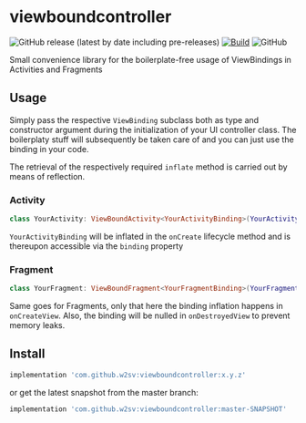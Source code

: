 # __viewboundcontroller__

![GitHub release (latest by date including pre-releases)](https://img.shields.io/github/v/release/w2sv/viewboundcontroller?include_prereleases)
[![Build](https://github.com/w2sv/viewboundcontroller/actions/workflows/workflow.yaml/badge.svg)](https://github.com/w2sv/viewboundcontroller/actions/workflows/workflow.yaml)
![GitHub](https://img.shields.io/github/license/w2sv/viewboundcontroller)

Small convenience library for the boilerplate-free usage of ViewBindings in Activities and Fragments

## Usage

Simply pass the respective `ViewBinding` subclass both as type and constructor argument during the initialization of your UI controller class. The boilerplaty stuff will subsequently be taken care of and you can just use the binding in your code.

The retrieval of the respectively required `inflate` method is carried out by means of reflection. 

### Activity
```kotlin
class YourActivity: ViewBoundActivity<YourActivityBinding>(YourActivityBinding::class.java)
```
`YourActivityBinding` will be inflated in the `onCreate` lifecycle method and is thereupon accessible via the `binding` property

### Fragment

```kotlin
class YourFragment: ViewBoundFragment<YourFragmentBinding>(YourFragmentBinding::class.java)
```
Same goes for Fragments, only that here the binding inflation happens in `onCreateView`. Also, the binding will be nulled in `onDestroyedView` to prevent memory leaks.

## Install

```gradle
implementation 'com.github.w2sv:viewboundcontroller:x.y.z'
```

or get the latest snapshot from the master branch:

```gradle
implementation 'com.github.w2sv:viewboundcontroller:master-SNAPSHOT'
```
